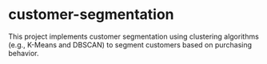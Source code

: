 # customer-segmentation
This project implements customer segmentation using clustering algorithms (e.g., K-Means and DBSCAN) to segment customers based on purchasing behavior.
